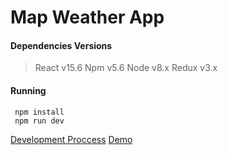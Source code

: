 # Map Weather App

#### Dependencies Versions
> React v15.6
> Npm v5.6
> Node v8.x
> Redux v3.x

#### Running
```
 npm install
 npm run dev
```

[Development Proccess](https://github.com/ClaudivanFilho/react-weather/blob/master/README.md)
[Demo](https://mapweather.herokuapp.com/)

